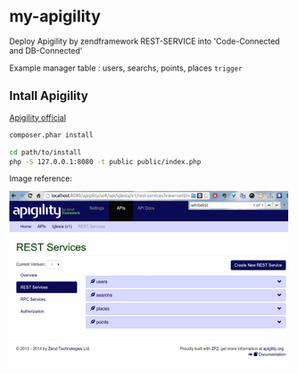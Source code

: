 # my-apigility

Deploy Apigility by zendframework REST-SERVICE  into 'Code-Connected and DB-Connected'

Example manager table : users, searchs, points, places  `trigger`



## Intall Apigility

[Apigility official](https://apigility.org/)


```bash
composer.phar install
```

```bash
cd path/to/install
php -S 127.0.0.1:8080 -t public public/index.php
```

Image reference:

![apigility deploy](public/img/apigility-deploy.jpg)